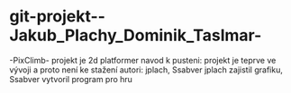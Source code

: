 # git-projekt--Jakub_Plachy_Dominik_Taslmar-
-PixClimb-
projekt je 2d platformer 
navod k pusteni: projekt je teprve ve vývoji a proto není ke stažení
autori: jplach, Ssabver
jplach zajistil grafiku, Ssabver vytvoril program pro hru
